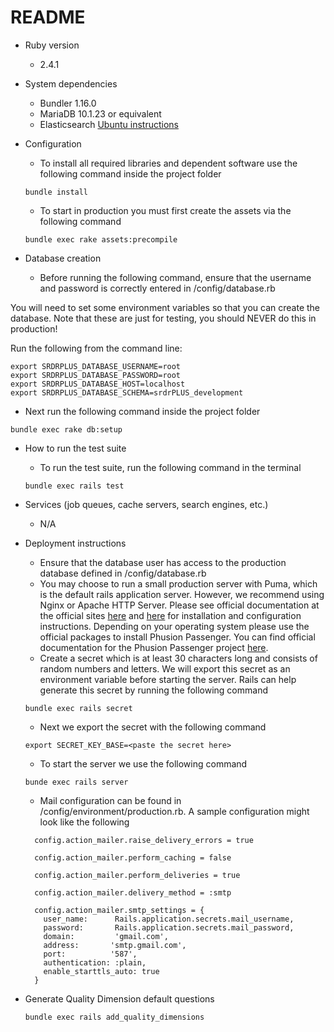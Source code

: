 # README

* Ruby version
  * 2.4.1

* System dependencies
  * Bundler 1.16.0
  * MariaDB 10.1.23 or equivalent
  * Elasticsearch [Ubuntu instructions](https://www.digitalocean.com/community/tutorials/how-to-install-and-configure-elasticsearch-on-ubuntu-18-04)

* Configuration
  * To install all required libraries and dependent software use the following command inside the project folder

  ```
  bundle install
  ```

  * To start in production you must first create the assets via the following command

  ```
  bundle exec rake assets:precompile
  ```

* Database creation
  * Before running the following command, ensure that the username and password is correctly entered in /config/database.rb

You will need to set some environment variables so that you can create the database.  Note that these are just for testing, you should NEVER do this in production!

Run the following from the command line:

```
export SRDRPLUS_DATABASE_USERNAME=root
export SRDRPLUS_DATABASE_PASSWORD=root
export SRDRPLUS_DATABASE_HOST=localhost
export SRDRPLUS_DATABASE_SCHEMA=srdrPLUS_development
```

  * Next run the following command inside the project folder

  ```
  bundle exec rake db:setup
  ```

* How to run the test suite
  * To run the test suite, run the following command in the terminal

  ```
  bundle exec rails test
  ```

* Services (job queues, cache servers, search engines, etc.)
  * N/A

* Deployment instructions
  * Ensure that the database user has access to the production database defined in /config/database.rb
  * You may choose to run a small production server with Puma, which is the default rails application server. However, we recommend using Nginx or Apache HTTP Server. Please see official documentation at the official sites [here](https://nginx.org/en/docs/) and [here](https://httpd.apache.org/docs/2.4/) for installation and configuration instructions. Depending on your operating system please use the official packages to install Phusion Passenger. You can find official documentation for the Phusion Passenger project [here](https://www.phusionpassenger.com/library/deploy/nginx/deploy/ruby/).
  * Create a secret which is at least 30 characters long and consists of random numbers and letters. We will export this secret as an environment variable before starting the server. Rails can help generate this secret by running the following command

  ```
  bundle exec rails secret
  ```

  * Next we export the secret with the following command

  ```
  export SECRET_KEY_BASE=<paste the secret here>
  ```

  * To start the server we use the following command

  ```
  bunde exec rails server
  ```

  * Mail configuration can be found in /config/environment/production.rb. A sample configuration might look like the following

  ```
    config.action_mailer.raise_delivery_errors = true

    config.action_mailer.perform_caching = false

    config.action_mailer.perform_deliveries = true

    config.action_mailer.delivery_method = :smtp

    config.action_mailer.smtp_settings = {
      user_name:      Rails.application.secrets.mail_username,
      password:       Rails.application.secrets.mail_password,
      domain:         'gmail.com',
      address:       'smtp.gmail.com',
      port:          '587',
      authentication: :plain,
      enable_starttls_auto: true
    }

  ```

* Generate Quality Dimension default questions
  ```
  bundle exec rails add_quality_dimensions
  ```
